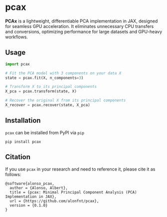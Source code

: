 # pcax
**PCAx** is a lightweight, differentiable PCA implementation in JAX, designed for seamless GPU acceleration.
It eliminates unnecessary CPU transfers and conversions, optimizing performance for large datasets and GPU-heavy workflows.

## Usage
```python
import pcax

# Fit the PCA model with 3 components on your data X
state = pcax.fit(X, n_components=3)

# Transform X to its principal components
X_pca = pcax.transform(state, X)

# Recover the original X from its principal components
X_recover = pcax.recover(state, X_pca)
```

## Installation
`pcax` can be installed from PyPI via `pip`
```
pip install pcax
```

## Citation
If you use `pcax` in your research and need to reference it, please cite it as follows:
```
@software{alonso_pcax,
  author = {Alonso, Albert},
  title = {pcax: Minimal Principal Component Analysis (PCA) Implementation in JAX},
  url = {https://github.com/alonfnt/pcax},
  version = {0.1.0}
}
```
